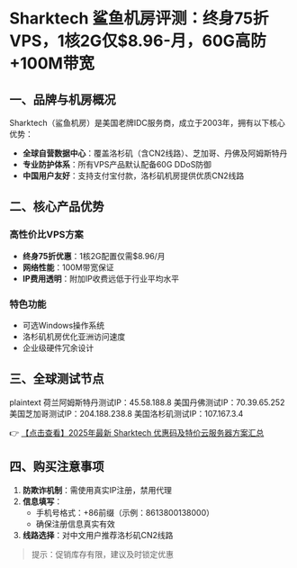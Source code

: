 # Sharktech 鲨鱼机房评测：终身75折VPS，1核2G仅$8.96-月，60G高防+100M带宽

## 一、品牌与机房概况

Sharktech（鲨鱼机房）是美国老牌IDC服务商，成立于2003年，拥有以下核心优势：
- **全球自营数据中心**：覆盖洛杉矶（含CN2线路）、芝加哥、丹佛及阿姆斯特丹
- **专业防护体系**：所有VPS产品默认配备60G DDoS防御
- **中国用户友好**：支持支付宝付款，洛杉矶机房提供优质CN2线路

## 二、核心产品优势

### 高性价比VPS方案
- **终身75折优惠**：1核2G配置仅需$8.96/月
- **网络性能**：100M带宽保证
- **IP费用透明**：附加IP收费远低于行业平均水平

### 特色功能
- 可选Windows操作系统
- 洛杉矶机房优化亚洲访问速度
- 企业级硬件冗余设计

## 三、全球测试节点

plaintext
荷兰阿姆斯特丹测试IP：45.58.188.8
美国丹佛测试IP：70.39.65.252  
美国芝加哥测试IP：204.188.238.8
美国洛杉矶测试IP：107.167.3.4

👉 [【点击查看】2025年最新 Sharktech 优惠码及特价云服务器方案汇总](https://bit.ly/Sharktech)

## 四、购买注意事项

1. **防欺诈机制**：需使用真实IP注册，禁用代理
2. **信息填写**：
   - 手机号格式：+86前缀（示例：8613800138000）
   - 确保注册信息真实有效
3. **线路选择**：对中文用户推荐洛杉矶CN2线路

> 提示：促销库存有限，建议及时锁定优惠
